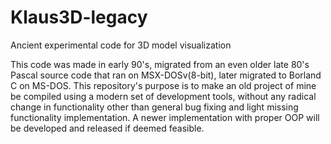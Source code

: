 # Klaus3D-legacy
Ancient experimental code for 3D model visualization

This code was made in early 90's, migrated from an even older late 80's Pascal source code that ran on MSX-DOSv(8-bit), later migrated to Borland C on MS-DOS.
This repository's purpose is to make an old project of mine be compiled using a modern set of development tools, without any radical change in functionality other than general bug fixing and light missing functionality implementation.
A newer implementation with proper OOP will be developed and released if deemed feasible.

